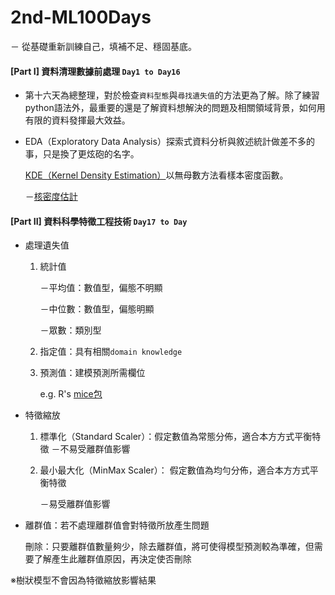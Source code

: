 # 2nd-ML100Days

－ 從基礎重新訓練自己，填補不足、穩固基底。

#### [Part I] 資料清理數據前處理 `Day1 to Day16`

* 第十六天為總整理，對於檢查`資料型態`與`尋找遺失值`的方法更為了解。除了練習python語法外，最重要的還是了解資料想解決的問題及相關領域背景，如何用有限的資料發揮最大效益。

* EDA（Exploratory Data Analysis）探索式資料分析與敘述統計做差不多的事，只是換了更炫砲的名字。

  [KDE（Kernel Density Estimation）](http://rightthewaygeek.blogspot.com/2015/09/kernel-density-estimation.html)以無母數方法看樣本密度函數。

  －[核密度估計](<https://blog.csdn.net/unixtch/article/details/78556499>)

  

#### [Part II] 資料科學特徵工程技術 `Day17 to Day`

* 處理遺失值

  1. 統計值

     －平均值：數值型，偏態不明顯

     －中位數：數值型，偏態明顯

     －眾數：類別型

  2. 指定值：具有相關`domain knowledge`

  3. 預測值：建模預測所需欄位

     e.g. R's [mice包](<http://rpubs.com/skydome20/R-Note10-Missing_Value>)

* 特徵縮放

  1. 標準化（Standard Scaler）：假定數值為常態分佈，適合本⽅方式平衡特徵
     －不易受離群值影響

  2. 最小最大化（MinMax Scaler）： 假定數值為均勻分佈，適合本⽅方式平衡特徵

     －易受離群值影響

* 離群值：若不處理離群值會對特徵所放產生問題

  刪除：只要離群值數量夠少，除去離群值，將可使得模型預測較為準確，但需要了解產生此離群值原因，再決定使否刪除

※樹狀模型不會因為特徵縮放影響結果